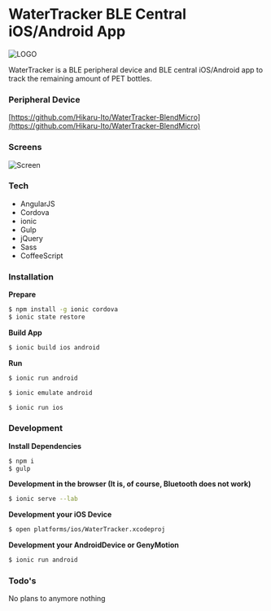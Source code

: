 # WaterTracker BLE Central iOS/Android App
![LOGO](http://gyazo.com/80476e41f630e4ddc7cb4879935eff64.png)

WaterTracker is a BLE peripheral device and BLE central iOS/Android app to track the remaining amount of PET bottles.

### Peripheral Device
[https://github.com/Hikaru-Ito/WaterTracker-BlendMicro](https://github.com/Hikaru-Ito/WaterTracker-BlendMicro)

### Screens
![Screen](https://gyazo.com/8e12901c993f4d42b13938151a2f13fa.png)

### Tech

* AngularJS
* Cordova
* ionic
* Gulp
* jQuery
* Sass
* CoffeeScript

### Installation
**Prepare**
```sh
$ npm install -g ionic cordova
$ ionic state restore
```

**Build App**
```sh
$ ionic build ios android
```

**Run**
```sh
$ ionic run android
```
```sh
$ ionic emulate android
```
```sh
$ ionic run ios
```

### Development

**Install Dependencies**
```sh
$ npm i
$ gulp
```

**Development in the browser (It is, of course, Bluetooth does not work)**
```sh
$ ionic serve --lab
```

**Development your iOS Device**
```sh
$ open platforms/ios/WaterTracker.xcodeproj
```
**Development your AndroidDevice or GenyMotion**
```sh
$ ionic run android
```

### Todo's

No plans to anymore nothing

